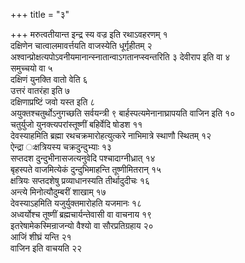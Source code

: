 +++
title = "३"

+++
मरुत्वतीयान्त इन्द्र स्य वज्र इति रथाऽवहरणम् १  
दक्षिणेन चात्वालमावर्त्तयति वाजस्येति धूर्गृहीतम् २  
अश्वान्प्रोक्षत्यपोऽवनीयमानान्स्नातान्वाऽगतानप्स्वन्तरिति ३ देवीराप इति वा ४  
समुच्चयो वा ५  
दक्षिणं युनक्ति वातो वेति ६  
उत्तरं वातरंहा इति ७  
दक्षिणाप्रष्टिं जवो यस्त इति ८  
अयुक्तश्चतुर्थोऽनुगच्छति सर्वयन्त्री ९ बार्हस्पत्यमेनानाघ्रापयति वाजिन इति १०  
चतुर्युजो युनक्त्यपरांस्तूष्णीं बहिर्वेदि षोडश ११  
देवस्याहमिति ब्रह्मा रथचक्रमारोहत्युत्करे नाभिमात्रे स्थाणौ स्थितम् १२  
ऐन्द्रा ःक्षत्रियस्य चक्रदुन्दुभ्याः १३  
सप्तदश दुन्दुभीनासजत्यनुवेदि पश्चादाग्नीध्रात् १४  
बृहस्पते वाजमित्येकं दुन्दुभिमाहन्ति तूष्णीमितरान् १५  
क्षत्रियः सप्तदशेषु प्रव्याधानस्यति तीर्थादुदीचः १६  
अन्त्ये मिनोत्यौदुम्बरीं शाखाम् १७  
देवस्याऽहमिति यजुर्युक्तमारोहति यजमानः १८  
अध्वर्योश्च तूष्णीं ब्रह्मचार्यन्तेवासी वा वाचनाय १९  
इतरेषामेकस्मिन्राजन्यो वैश्यो वा सौरप्रतिग्रहाय २०  
आजिं शीघ्रं यन्ति २१  
वाजिन इति वाचयति २२  
